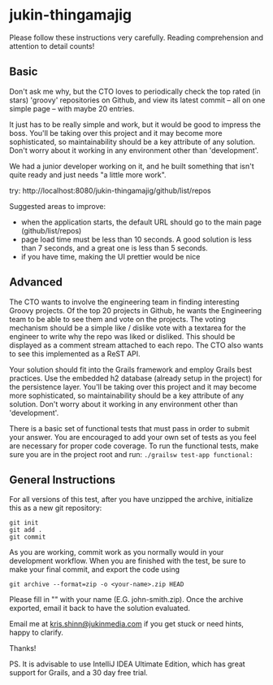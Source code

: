 jukin-thingamajig
=================

Please follow these instructions very carefully. Reading comprehension and attention to detail counts!

## Basic
Don't ask me why, but the CTO loves to periodically check the top rated (in stars) 'groovy' repositories on Github, 
and view its latest commit – all on one simple page – with maybe 20 entries. 

It just has to be really simple and work, but it would be good to impress the boss. You'll be taking over this project 
and it may become more sophisticated, so maintainability should be a key attribute of any solution. Don't worry about 
it working in any environment other than 'development'.

We had a junior developer working on it, and he built something that isn't quite ready and just needs "a little more work". 

try:
http://localhost:8080/jukin-thingamajig/github/list/repos

Suggested areas to improve:
* when the application starts, the default URL should go to the main page (github/list/repos)
* page load time must be less than 10 seconds. A good solution is less than 7 seconds, and a great one is less than 5 seconds.
* if you have time, making the UI prettier would be nice

## Advanced
The CTO wants to involve the engineering team in finding interesting Groovy projects. Of the top 20 projects in Github,
he wants the Engineering team to be able to see them and vote on the projects. The voting mechanism should be a simple like / dislike vote
with a textarea for the engineer to write why the repo was liked or disliked. This should be displayed as a comment stream attached to
each repo. The CTO also wants to see this implemented as a ReST API.

Your solution should fit into the Grails framework and employ Grails best practices. Use the embedded h2 database (already setup in the project)
for the persistence layer. You'll be taking over this project and it may become more sophisticated, so maintainability should be a 
key attribute of any solution. Don't worry about it working in any environment other than 'development'.

There is a basic set of functional tests that must pass in order to submit your answer. You are encouraged to add your own set of tests
as you feel are necessary for proper code coverage. To run the functional tests, make sure you are in the project root and run:
```./grailsw test-app functional:```

## General Instructions
For all versions of this test, after you have unzipped the archive, initialize this as a new git repository:

```
git init
git add .
git commit
```

As you are working, commit work as you normally would in your development workflow. When you are finished with the test,
be sure to make your final commit, and export the code using

```git archive --format=zip -o <your-name>.zip HEAD```

Please fill in "<your-name>" with your name (E.G. john-smith.zip). Once the archive exported,
email it back to have the solution evaluated.

Email me at kris.shinn@jukinmedia.com if you get stuck or need hints, happy to clarify.

Thanks!

PS. It is advisable to use IntelliJ IDEA Ultimate Edition, which has great support for Grails, and a 30 day free trial.
